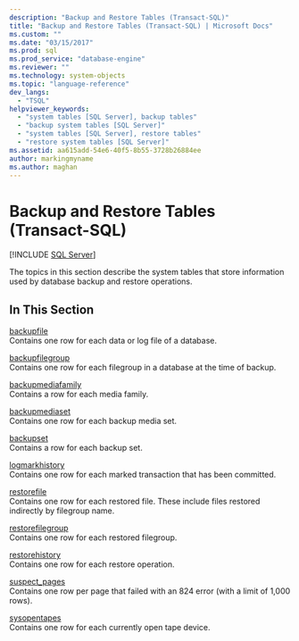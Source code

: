 ```yaml
---
description: "Backup and Restore Tables (Transact-SQL)"
title: "Backup and Restore Tables (Transact-SQL) | Microsoft Docs"
ms.custom: ""
ms.date: "03/15/2017"
ms.prod: sql
ms.prod_service: "database-engine"
ms.reviewer: ""
ms.technology: system-objects
ms.topic: "language-reference"
dev_langs: 
  - "TSQL"
helpviewer_keywords: 
  - "system tables [SQL Server], backup tables"
  - "backup system tables [SQL Server]"
  - "system tables [SQL Server], restore tables"
  - "restore system tables [SQL Server]"
ms.assetid: aa615add-54e6-40f5-8b55-3728b26884ee
author: markingmyname
ms.author: maghan
---
```

# Backup and Restore Tables (Transact-SQL)
[!INCLUDE [SQL Server](../../includes/applies-to-version/sqlserver.md)]

  The topics in this section describe the system tables that store information used by database backup and restore operations.  
  
## In This Section  
 [backupfile](../../relational-databases/system-tables/backupfile-transact-sql.md)  
 Contains one row for each data or log file of a database.  
  
 [backupfilegroup](../../relational-databases/system-tables/backupfilegroup-transact-sql.md)  
 Contains one row for each filegroup in a database at the time of backup.  
  
 [backupmediafamily](../../relational-databases/system-tables/backupmediafamily-transact-sql.md)  
 Contains a row for each media family.  
  
 [backupmediaset](../../relational-databases/system-tables/backupmediaset-transact-sql.md)  
 Contains one row for each backup media set.  
  
 [backupset](../../relational-databases/system-tables/backupset-transact-sql.md)  
 Contains a row for each backup set.  
  
 [logmarkhistory](../../relational-databases/system-tables/logmarkhistory-transact-sql.md)  
 Contains one row for each marked transaction that has been committed.  
  
 [restorefile](../../relational-databases/system-tables/restorefile-transact-sql.md)  
 Contains one row for each restored file. These include files restored indirectly by filegroup name.  
  
 [restorefilegroup](../../relational-databases/system-tables/restorefilegroup-transact-sql.md)  
 Contains one row for each restored filegroup.  
  
 [restorehistory](../../relational-databases/system-tables/restorehistory-transact-sql.md)  
 Contains one row for each restore operation.  
  
 [suspect_pages](../../relational-databases/system-tables/suspect-pages-transact-sql.md)  
 Contains one row per page that failed with an 824 error (with a limit of 1,000 rows).  
  
 [sysopentapes](../../relational-databases/system-tables/sysopentapes-transact-sql.md)  
 Contains one row for each currently open tape device.  
  
  
